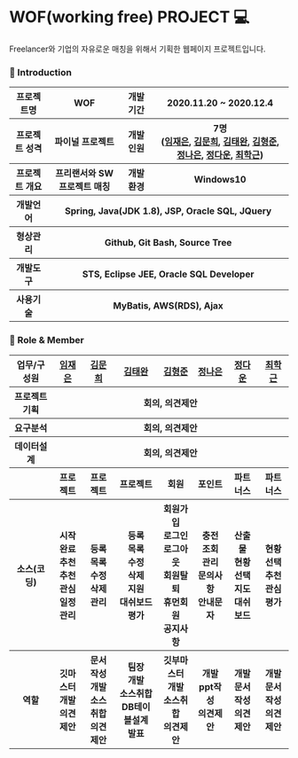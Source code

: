 # WOF(working free) PROJECT 💻
Freelancer와 기업의 자유로운 매칭을 위해서 기획한 웹페이지 프로젝트입니다.

### 🔑 Introduction

<table>
    <tr>
        <th>프로젝트명</th>
        <th> WOF</th>
        <th>개발 기간</th>
        <th>2020.11.20 ~ 2020.12.4</th>
    </tr>
    <tr>
        <th>프로젝트 성격</th>
        <th>파이널 프로젝트</th>
        <th>개발 인원</th>
        <th>7명<br>
          (<a href="https://github.com/jaeeunis">임재은</a>,
          <a href="https://github.com/mhee4321">김문희</a>,
          <a href="https://github.com/mtBig">김태완</a>,
            <a href="https://github.com/hyunghunkim">김형준</a>,
          <a href="https://github.com/JeongNaeun">정나은</a>,
          <a href="https://github.com/cw02172">정다운</a>,
          <a href="https://github.com/choi-hakgeun">최학근</a>)
      </th>
    </tr>
      <tr>
        <th>프로젝트 개요</th>
        <th>프리랜서와 SW프로젝트 매칭</th>
        <th>개발 환경</th>
        <th>Windows10</th>
    </tr>
    <tr>
        <th>개발언어</th>
        <th colspan="3">Spring, Java(JDK 1.8), JSP, Oracle SQL, JQuery </th>
    </tr>
    <tr>
        <th>형상관리</th>
        <th colspan="3">Github, Git Bash, Source Tree</th>
    </tr>
    <tr>
        <th>개발도구</th>
        <th colspan="3">STS, Eclipse JEE, Oracle SQL Developer</th>
    </tr>
    <tr>
        <th>사용기술</th>
        <th colspan="3">MyBatis, AWS(RDS), Ajax</th>
    </tr>
</table>

### 👥 Role & Member

<table>
    <tr>
        <th>업무/구성원</th>
        <th><a href="https://github.com/jaeeunis">임재은</a></th>
        <th><a href="https://github.com/mhee4321">김문희</a></th>
        <th><a href="https://github.com/mtBig">김태완</a></th>
        <th><a href="https://github.com/hyunghunkim">김형준</a></th>
        <th><a href="https://github.com/JeongNaeun">정나은</a></th>
        <th><a href="https://github.com/cw02172">정다운</a></th>
        <th><a href="https://github.com/choi-hakgeun">최학근</a></th>
    </tr>
    <tr>
        <th>프로젝트 기획</th>
        <th colspan="7">회의, 의견제안</th>
    </tr>
    <tr>
        <th>요구분석</th>
        <th colspan="7">회의, 의견제안</th>
    </tr>
    <tr>
        <th>데이터설계</th>
        <th colspan="7">회의, 의견제안</th>
    </tr>
    <tr>    <tr>
        <th></th>
        <th>프로젝트</th>
        <th>프로젝트</th>
        <th>프로젝트</th>
        <th>회원</th>
        <th>포인트</th>
        <th>파트너스</th>
        <th>파트너스</th>
    </tr>
        <th>소스(코딩)</th>
        <th>시작<br>완료<br>추천<br>추천<br>관심<br>일정관리</th>
        <th>등록<br>목록<br>수정<br>삭제<br>관리</th>
        <th>등록<br>목록<br>수정<br>삭제<br>지원<br>대쉬보드<br>평가</th>
        <th>회원가입<br>로그인<br>로그아웃<br>회원탈퇴<br>휴먼회원<br>공지사항</th>
        <th>충전<br>조회<br>관리<br>문의사항<br>안내문자</th>
        <th>산출물<br>현황<br>선택<br>지도<br>대쉬보드</th>
        <th>현황<br>선택<br>추천<br>관심<br>평가</th>
    </tr>
    <tr>
        <th>역할</th>
        <th>깃마스터<br>개발<br>의견제안</th>
        <th>문서작성<br>개발<br>소스취합<br>의견제안</th>
        <th>팀장<br>개발<br>소스취합<br>DB테이블설계<br>발표</th>
        <th>깃부마스터<br>개발<br>소스취합<br>의견제안</th>
        <th>개발<br>ppt작성<br>의견제안</th>
        <th>개발<br>문서작성<br>의견제안</th>
        <th>개발<br>문서작성<br>의견제안</th>
    </tr>
</table>
